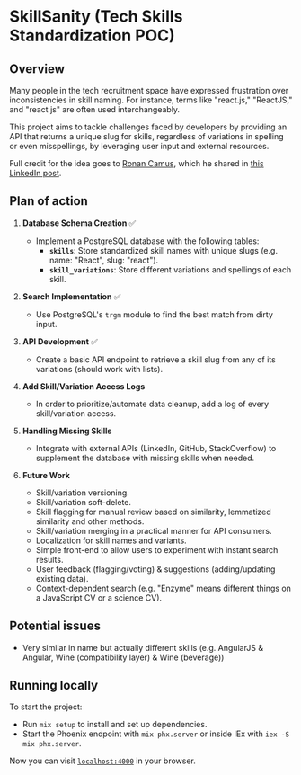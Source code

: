 # SkillSanity (Tech Skills Standardization POC)

## Overview

Many people in the tech recruitment space have expressed frustration over inconsistencies in skill naming. For instance, terms like "react.js," "ReactJS," and "react js" are often used interchangeably.

This project aims to tackle challenges faced by developers by providing an API that returns a unique slug for skills, regardless of variations in spelling or even misspellings, by leveraging user input and external resources.

Full credit for the idea goes to [Ronan Camus](https://www.linkedin.com/in/freelance-cto/), which he shared in [this LinkedIn post](https://www.linkedin.com/feed/update/urn:li:activity:7246776440753393664).

## Plan of action

1. **Database Schema Creation** ✅
   - Implement a PostgreSQL database with the following tables:
     - **`skills`**: Store standardized skill names with unique slugs (e.g. name: "React", slug: "react").
     - **`skill_variations`**: Store different variations and spellings of each skill.

2. **Search Implementation** ✅
   - Use PostgreSQL's `trgm` module to find the best match from dirty input.

3. **API Development** ✅
   - Create a basic API endpoint to retrieve a skill slug from any of its variations (should work with lists).

4. **Add Skill/Variation Access Logs**
   - In order to prioritize/automate data cleanup, add a log of every skill/variation access.

5. **Handling Missing Skills**
   - Integrate with external APIs (LinkedIn, GitHub, StackOverflow) to supplement the database with missing skills when needed.

6. **Future Work**
   - Skill/variation versioning.
   - Skill/variation soft-delete.
   - Skill flagging for manual review based on similarity, lemmatized similarity and other methods.
   - Skill/variation merging in a practical manner for API consumers.
   - Localization for skill names and variants.
   - Simple front-end to allow users to experiment with instant search results.
   - User feedback (flagging/voting) & suggestions (adding/updating existing data).
   - Context-dependent search (e.g. "Enzyme" means different things on a JavaScript CV or a science CV).

## Potential issues

- Very similar in name but actually different skills (e.g. AngularJS & Angular, Wine (compatibility layer) & Wine (beverage))

## Running locally

To start the project:

  * Run `mix setup` to install and set up dependencies.
  * Start the Phoenix endpoint with `mix phx.server` or inside IEx with `iex -S mix phx.server`.

Now you can visit [`localhost:4000`](http://localhost:4000) in your browser.
